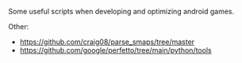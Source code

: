Some useful scripts when developing and optimizing android games.

Other:
* https://github.com/craig08/parse_smaps/tree/master
* https://github.com/google/perfetto/tree/main/python/tools